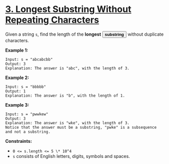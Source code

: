 # [3. Longest Substring Without Repeating Characters](https://leetcode.com/problems/longest-substring-without-repeating-characters/description/)

Given a string `s`, find the length of the **longest**
<button type="button" aria-haspopup="dialog" aria-expanded="false" aria-controls="radix-:rs:" data-state="closed" class="">**substring**
</button> without duplicate characters.

**Example 1:**

```
Input: s = "abcabcbb"
Output: 3
Explanation: The answer is "abc", with the length of 3.
```

**Example 2:**

```
Input: s = "bbbbb"
Output: 1
Explanation: The answer is "b", with the length of 1.
```

**Example 3:**

```
Input: s = "pwwkew"
Output: 3
Explanation: The answer is "wke", with the length of 3.
Notice that the answer must be a substring, "pwke" is a subsequence and not a substring.
```

**Constraints:**

- `0 <= s.length <= 5 \* 10^4`
- `s` consists of English letters, digits, symbols and spaces.
